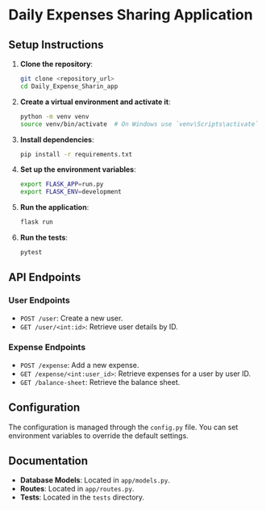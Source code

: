 # Daily Expenses Sharing Application
## Setup Instructions

1. **Clone the repository**:
    ```sh
    git clone <repository_url>
    cd Daily_Expense_Sharin_app
    ```

2. **Create a virtual environment and activate it**:
    ```sh
    python -m venv venv
    source venv/bin/activate  # On Windows use `venv\Scripts\activate`
    ```

3. **Install dependencies**:
    ```sh
    pip install -r requirements.txt
    ```

4. **Set up the environment variables**:
    ```sh
    export FLASK_APP=run.py
    export FLASK_ENV=development
    ```

5. **Run the application**:
    ```sh
    flask run
    ```

6. **Run the tests**:
    ```sh
    pytest
    ```

## API Endpoints

### User Endpoints
- `POST /user`: Create a new user.
- `GET /user/<int:id>`: Retrieve user details by ID.

### Expense Endpoints
- `POST /expense`: Add a new expense.
- `GET /expense/<int:user_id>`: Retrieve expenses for a user by user ID.
- `GET /balance-sheet`: Retrieve the balance sheet.

## Configuration

The configuration is managed through the `config.py` file. You can set environment variables to override the default settings.

## Documentation

- **Database Models**: Located in `app/models.py`.
- **Routes**: Located in `app/routes.py`.
- **Tests**: Located in the `tests` directory.
